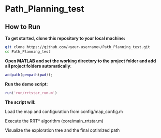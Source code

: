 # Path_Planning_test

## How to Run

**To get started, clone this repository to your local machine:**
```bash
git clone https://github.com/<your-username>/Path_Planning_test.git
cd Path_Planning_test
```
**Open MATLAB and set the working directory to the project folder and add all project folders automatically:**
```matlab
addpath(genpath(pwd));
```
**Run the demo script:**
```matlab
run('run/rrtstar_run.m')
```

**The script will:**

Load the map and configuration from config/map_config.m

Execute the RRT* algorithm (core/main_rrtstar.m)

Visualize the exploration tree and the final optimized path

